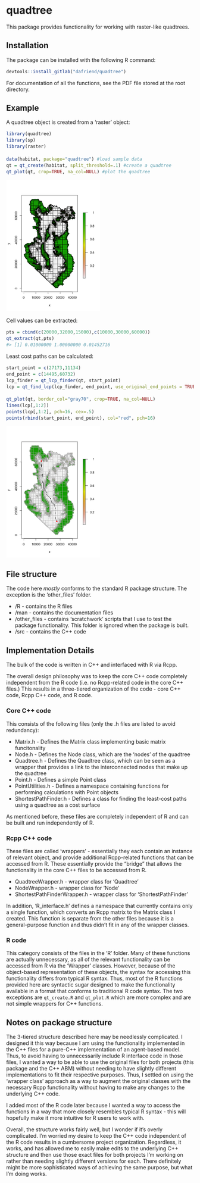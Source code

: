 
<!-- README.md is generated from README.Rmd. Please edit that file -->

# quadtree

This package provides functionality for working with raster-like
quadtrees.

## Installation

The package can be installed with the following R command:

``` r
devtools::install_gitlab("dafriend/quadtree")
```

For documentation of all the functions, see the PDF file stored at the
root directory.

## Example

A quadtree object is created from a ‘raster’ object:

``` r
library(quadtree)
library(sp)
library(raster)

data(habitat, package="quadtree") #load sample data
qt = qt_create(habitat, split_threshold=.1) #create a quadtree
qt_plot(qt, crop=TRUE, na_col=NULL) #plot the quadtree
```

<img src="man/figures/README-example_create-1.png" width="50%" height="50%" />

Cell values can be extracted:

``` r
pts = cbind(c(20000,32000,15000),c(10000,30000,60000))
qt_extract(qt,pts)
#> [1] 0.01000000 1.00000000 0.01452716
```

Least cost paths can be calculated:

``` r
start_point = c(27173,11134)
end_point = c(14495,60732)
lcp_finder = qt_lcp_finder(qt, start_point)
lcp = qt_find_lcp(lcp_finder, end_point, use_original_end_points = TRUE)

qt_plot(qt, border_col="gray70", crop=TRUE, na_col=NULL)
lines(lcp[,1:2])
points(lcp[,1:2], pch=16, cex=.5)
points(rbind(start_point, end_point), col="red", pch=16)
```

<img src="man/figures/README-example_lcp-1.png" width="50%" height="50%" />

## File structure

The code here *mostly* conforms to the standard R package structure. The
exception is the ‘other\_files’ folder.

-   /R - contains the R files
-   /man - contains the documentation files
-   /other\_files - contains ‘scratchwork’ scripts that I use to test
    the package functionality. This folder is ignored when the package
    is built.
-   /src - contains the C++ code

## Implementation Details

The bulk of the code is written in C++ and interfaced with R via Rcpp.

The overall design philosophy was to keep the core C++ code completely
independent from the R code (i.e. no Rcpp-related code in the core C++
files.) This results in a three-tiered organization of the code - core
C++ code, Rcpp C++ code, and R code.

### Core C++ code

This consists of the following files (only the .h files are listed to
avoid redundancy):

-   Matrix.h - Defines the Matrix class implementing basic matrix
    funcitonality
-   Node.h - Defines the Node class, which are the ‘nodes’ of the
    quadtree
-   Quadtree.h - Defines the Quadtree class, which can be seen as a
    wrapper that provides a link to the interconnected nodes that make
    up the quadtree
-   Point.h - Defines a simple Point class
-   PointUtilities.h - Defines a namespace containing functions for
    performing calculations with Point objects
-   ShortestPathFinder.h - Defines a class for finding the least-cost
    paths using a quadtree as a cost surface

As mentioned before, these files are completely independent of R and can
be built and run independently of R.

### Rcpp C++ code

These files are called ‘wrappers’ - essentially they each contain an
instance of relevant object, and provide additional Rcpp-related
functions that can be accessed from R. These essentially provide the
“bridge” that allows the functionality in the core C++ files to be
accessed from R.

-   QuadtreeWrapper.h - wrapper class for ‘Quadtree’
-   NodeWrapper.h - wrapper class for ‘Node’
-   ShortestPathFinderWrapper.h - wrapper class for ‘ShortestPathFinder’

In addition, ‘R\_interface.h’ defines a namespace that currently
contains only a single function, which converts an Rcpp matrix to the
Matrix class I created. This function is separate from the other files
because it is a general-purpose function and thus didn’t fit in any of
the wrapper classes.

### R code

This category consists of the files in the ‘R’ folder. Many of these
functions are actually unnecessary, as all of the relevant functionality
can be accessed from R via the ‘Wrapper’ classes. However, because of
the object-based representation of these objects, the syntax for
accessing this functionality differs from typical R syntax. Thus, most
of the R functions provided here are syntactic sugar designed to make
the functionality available in a format that conforms to traditional R
code syntax. The two exceptions are `qt_create.R` and `qt_plot.R` which
are more complex and are not simple wrappers for C++ functions.

## Notes on package structure

The 3-tiered structure described here may be needlessly complicated. I
designed it this way because I am using the functionality implemented in
the C++ files for a pure-C++ implementation of an agent-based model.
Thus, to avoid having to unnecessarily include R interface code in those
files, I wanted a way to be able to use the original files for both
projects (this package and the C++ ABM) without needing to have slightly
different implementations to fit their respective purposes. Thus, I
settled on using the ‘wrapper class’ approach as a way to augment the
original classes with the necessary Rcpp functionality without having to
make any changes to the underlying C++ code.

I added most of the R code later because I wanted a way to access the
functions in a way that more closely resembles typical R syntax - this
will hopefully make it more intuitive for R users to work with.

Overall, the structure works fairly well, but I wonder if it’s overly
complicated. I’m worried my desire to keep the C++ code independent of
the R code results in a cumbersome project organization. Regardless, it
works, and has allowed me to easily make edits to the underlying C++
structure and then use those exact files for both projects I’m working
on rather than needing slightly different versions for each. There
definitely might be more sophisticated ways of achieving the same
purpose, but what I’m doing works.
